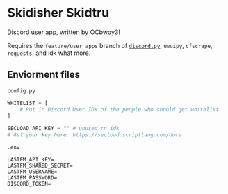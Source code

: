 # Skidisher Skidtru

Discord user app, written by OCbwoy3!

Requires the `feature/user_apps` branch of [`discord.py`](https://github.com/Rapptz/discord.py/tree/feature/user_apps "feature/user_apps"), `uwuipy`, `cfscrape`, `requests`, and idk what more.

## Enviorment files

`config.py`
```py
WHITELIST = [
	# Put in Discord User IDs of the people who should get whitelist.
]

SECLOAD_API_KEY = "" # unused rn idk
# Get your key here: https://secload.scriptlang.com/docs
```

`.env`
```
LASTFM_API_KEY=
LASTFM_SHARED_SECRET=
LASTFM_USERNAME=
LASTFM_PASSWORD=
DISCORD_TOKEN=
```

